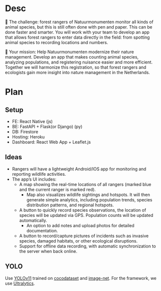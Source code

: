 # Desc

🔎 The challenge:  forest rangers of Natuurmonumenten monitor all kinds of animal species, but this is still often done with pen and paper. This can be done faster and smarter. You will work with your team to develop an app that allows forest rangers to enter data directly in the field: from spotting animal species to recording locations and numbers.

🐾 Your mission: Help Natuurmonumenten modernize their nature management. Develop an app that makes counting animal species, analyzing populations, and registering nuisance easier and more efficient. Together we will harmonize this registration, so that forest rangers and ecologists gain more insight into nature management in the Netherlands.

# Plan

## Setup
- FE: React Native (js)
- BE: FastAPI + Flask(or Django) (py)
- DB: Firestore
- Hosting: Heroku
- Dashboard: React Web App + Leaflet.js

<!---
### Tech stack
- FE: React Native (js) / Flutter (Dart)
- BE: Node.js/Python
- DB:
    - SQLite + PostgreSQL with PostGIS (geospatial analysis)
    - Firestore (simple and realtime sync, firestore has offline storage already)
- Hosting: Firebase hosting/Heroku
- Dashboard: React Web App
- Tools: ggmapAPI + Leaflet.js + Tensorflow Lite/YOLO
--->

## Ideas

- Rangers will have a lightweight Android/IOS app for monitoring and reporting wildlife activities.
- The app’s UI includes:
    - A map showing the real-time locations of all rangers (marked blue and the current ranger is marked red).
        - Map also visualizes wildlife sightings and hotspots. It will then generate simple analytics, including population trends, species distribution patterns, and regional hotspots.
    - A button to quickly record species observations, the location of species will be updated via GPS. Population counts will be updated automatically.
        - An option to add notes and upload photos for detailed documentation.
    - A button to record/capture pictures of incidents such as invasive species, damaged habitats, or other ecological disruptions.
    - Support for offline data recording, with automatic synchronization to the server when back online.
<!---
    - A red alert button for emergencies like suspected or detected poaching activity.
- When a ranger presses the red button:
    - The app sends the ranger's GPS coordinates (longitude and latitude) to the central server.
    - The server updates all rangers' apps to display the shortest path to the danger location (highlighted in red), calculated using Dijkstra’s algorithm for navigating jungle paths.
- Additional environmental details, such as temperature and humidity.
--->

## YOLO

Use [YOLOv11](https://docs.ultralytics.com/models/yolo11/) trained on [cocodataset](cocodataset.org) and [image-net](https://www.image-net.org/). For the framework, we use [Ultralytics](https://github.com/ultralytics/ultralytics). 

